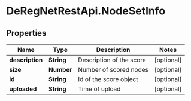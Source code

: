 # DeRegNetRestApi.NodeSetInfo

## Properties
Name | Type | Description | Notes
------------ | ------------- | ------------- | -------------
**description** | **String** | Description of the score | [optional] 
**size** | **Number** | Number of scored nodes | [optional] 
**id** | **String** | Id of the score object | [optional] 
**uploaded** | **String** | Time of upload | [optional] 


